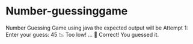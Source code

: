 # Number-guessinggame
Number Guessing Game using java     the expected output will be    Attempt 1: Enter your guess: 45 📉 Too low! ... 🎉 Correct! You guessed it.
